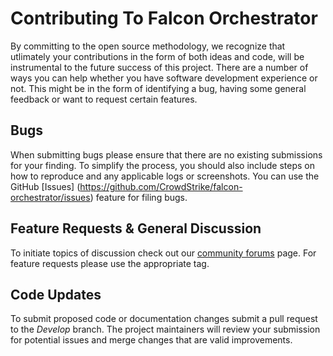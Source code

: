 # Contributing To Falcon Orchestrator

By committing to the open source methodology, we recognize that utlimately your contributions in the form of both ideas and code, will be instrumental to the future success of this project. There are a number of ways you can help whether you have software development experience or not. This might be in the form of identifying a bug, having some general feedback or want to request certain features.

## Bugs

When submitting bugs please ensure that there are no existing submissions for your finding.  To simplify the process, you should also include steps on how to reproduce and any applicable logs or screenshots.  You can use the GitHub [Issues] (https://github.com/CrowdStrike/falcon-orchestrator/issues) feature for filing bugs.

## Feature Requests & General Discussion

To initiate topics of discussion check out our [community forums](http://community.crowdstrike.com) page.  For feature requests please use the appropriate tag.

## Code Updates

To submit proposed code or documentation changes submit a pull request to the _Develop_ branch.  The project maintainers will review your submission for potential issues and merge changes that are valid improvements.




